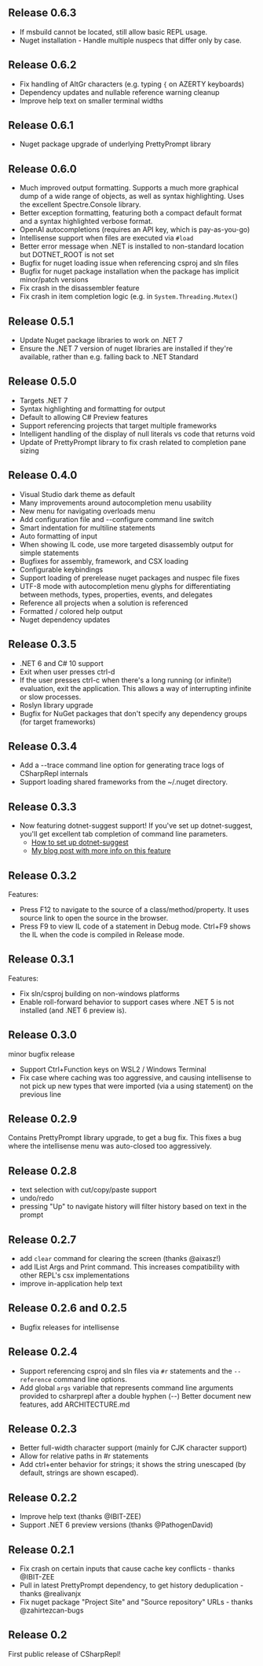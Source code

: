 ## Release 0.6.3

- If msbuild cannot be located, still allow basic REPL usage.
- Nuget installation - Handle multiple nuspecs that differ only by case.

## Release 0.6.2

- Fix handling of AltGr characters (e.g. typing `{` on AZERTY keyboards)
- Dependency updates and nullable reference warning cleanup
- Improve help text on smaller terminal widths

## Release 0.6.1

- Nuget package upgrade of underlying PrettyPrompt library

## Release 0.6.0

- Much improved output formatting. Supports a much more graphical dump of a wide range of objects, as well as syntax highlighting. Uses the excellent Spectre.Console library.
- Better exception formatting, featuring both a compact default format and a syntax highlighted verbose format.
- OpenAI autocompletions (requires an API key, which is pay-as-you-go)
- Intellisense support when files are executed via `#load`
- Better error message when .NET is installed to non-standard location but DOTNET_ROOT is not set
- Bugfix for nuget loading issue when referencing csproj and sln files
- Bugfix for nuget package installation when the package has implicit minor/patch versions
- Fix crash in the disassembler feature
- Fix crash in item completion logic (e.g. in `System.Threading.Mutex(`)

## Release 0.5.1

- Update Nuget package libraries to work on .NET 7
- Ensure the .NET 7 version of nuget libraries are installed if they're available, rather than e.g. falling back to .NET Standard

## Release 0.5.0

- Targets .NET 7
- Syntax highlighting and formatting for output
- Default to allowing C# Preview features
- Support referencing projects that target multiple frameworks
- Intelligent handling of the display of null literals vs code that returns void
- Update of PrettyPrompt library to fix crash related to completion pane sizing

## Release 0.4.0

- Visual Studio dark theme as default
- Many improvements around autocompletion menu usability
- New menu for navigating overloads menu
- Add configuration file and --configure command line switch
- Smart indentation for multiline statements
- Auto formatting of input
- When showing IL code, use more targeted disassembly output for simple statements
- Bugfixes for assembly, framework, and CSX loading
- Configurable keybindings
- Support loading of prerelease nuget packages and nuspec file fixes
- UTF-8 mode with autocompletion menu glyphs for differentiating between methods, types, properties, events, and delegates
- Reference all projects when a solution is referenced
- Formatted / colored help output
- Nuget dependency updates

## Release 0.3.5

- .NET 6 and C# 10 support
- Exit when user presses ctrl-d
- If the user presses ctrl-c when there's a long running (or infinite!) evaluation, exit the application. This allows a way of interrupting infinite or slow processes.
- Roslyn library upgrade
- Bugfix for NuGet packages that don't specify any dependency groups (for target frameworks)

## Release 0.3.4

- Add a --trace command line option for generating trace logs of CSharpRepl internals
- Support loading shared frameworks from the ~/.nuget directory.

## Release 0.3.3

- Now featuring dotnet-suggest support! If you've set up dotnet-suggest, you'll get excellent tab completion of command line parameters.
    - [How to set up dotnet-suggest](https://github.com/dotnet/command-line-api/blob/main/docs/dotnet-suggest.md)
    - [My blog post with more info on this feature](https://fuqua.io/blog/2021/09/enabling-command-line-completions-with-dotnet-suggest/)

## Release 0.3.2

Features:

- Press F12 to navigate to the source of a class/method/property. It uses source link to open the source in the browser.
- Press F9 to view IL code of a statement in Debug mode. Ctrl+F9 shows the IL when the code is compiled in Release mode.

## Release 0.3.1

Features:

- Fix sln/csproj building on non-windows platforms
- Enable roll-forward behavior to support cases where .NET 5 is not
installed (and .NET 6 preview is).

## Release 0.3.0

minor bugfix release

- Support Ctrl+Function keys on WSL2 / Windows Terminal
- Fix case where caching was too aggressive, and causing intellisense to
  not pick up new types that were imported (via a using statement) on
  the previous line

## Release 0.2.9

Contains PrettyPrompt library upgrade, to get a bug fix. This fixes a bug where the intellisense menu was auto-closed too aggressively.

## Release 0.2.8

- text selection with cut/copy/paste support
- undo/redo
- pressing "Up" to navigate history will filter history based on text in the prompt

## Release 0.2.7

- add `clear` command for clearing the screen (thanks @aixasz!)
- add IList<string> Args and Print command. This increases compatibility with other REPL's csx implementations
- improve in-application help text

## Release 0.2.6 and 0.2.5

- Bugfix releases for intellisense

## Release 0.2.4

- Support referencing csproj and sln files via `#r` statements and the `--reference` command line options.
- Add global `args` variable that represents command line arguments provided to csharprepl after a double hyphen (--)
Better document new features, add ARCHITECTURE.md

## Release 0.2.3

- Better full-width character support (mainly for CJK character support)
- Allow for relative paths in #r statements
- Add ctrl+enter behavior for strings; it shows the string unescaped (by
  default, strings are shown escaped).

## Release 0.2.2

- Improve help text (thanks @IBIT-ZEE)
- Support .NET 6 preview versions (thanks @PathogenDavid)

## Release 0.2.1

- Fix crash on certain inputs that cause cache key conflicts - thanks @IBIT-ZEE
- Pull in latest PrettyPrompt dependency, to get history deduplication - thanks @realivanjx
- Fix nuget package "Project Site" and "Source repository" URLs - thanks @zahirtezcan-bugs

## Release 0.2

First public release of CSharpRepl!
